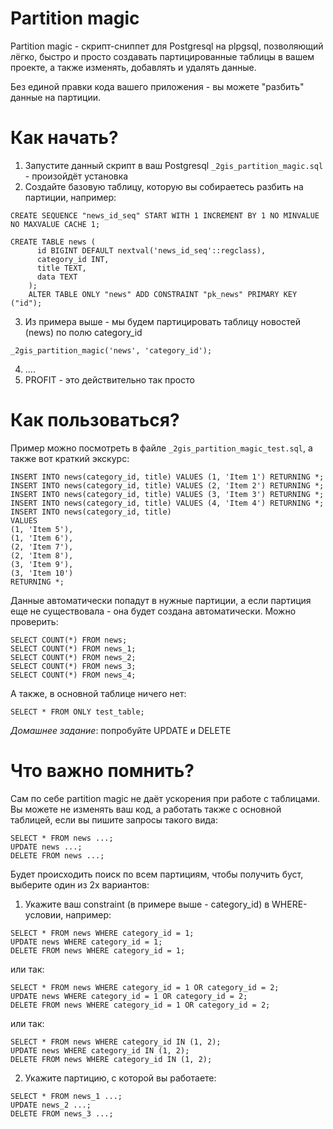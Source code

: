 Partition magic
===============

Partition magic - скрипт-сниппет для Postgresql на plpgsql, позволяющий лёгко, быстро и просто создавать партицированные таблицы в вашем проекте, а также изменять, добавлять и удалять данные.

Без единой правки кода вашего приложения - вы можете "разбить" данные на партиции.

Как начать?
===========

1. Запустите данный скрипт в ваш Postgresql ```_2gis_partition_magic.sql``` - произойдёт установка
2. Создайте базовую таблицу, которую вы собираетесь разбить на партиции, например:
```
CREATE SEQUENCE "news_id_seq" START WITH 1 INCREMENT BY 1 NO MINVALUE NO MAXVALUE CACHE 1;

CREATE TABLE news (
	  id BIGINT DEFAULT nextval('news_id_seq'::regclass),
	  category_id INT,
	  title TEXT,
	  data TEXT
	);
	ALTER TABLE ONLY "news" ADD CONSTRAINT "pk_news" PRIMARY KEY ("id");
```
3. Из примера выше - мы будем партицировать таблицу новостей (news) по полю category_id
```
_2gis_partition_magic('news', 'category_id');
```
4. ....
5. PROFIT - это действительно так просто

Как пользоваться?
=================
Пример можно посмотреть в файле ```_2gis_partition_magic_test.sql```, а также вот краткий экскурс:

```
INSERT INTO news(category_id, title) VALUES (1, 'Item 1') RETURNING *;
INSERT INTO news(category_id, title) VALUES (2, 'Item 2') RETURNING *;
INSERT INTO news(category_id, title) VALUES (3, 'Item 3') RETURNING *;
INSERT INTO news(category_id, title) VALUES (4, 'Item 4') RETURNING *;
INSERT INTO news(category_id, title)
VALUES
(1, 'Item 5'),
(1, 'Item 6'),
(2, 'Item 7'),
(2, 'Item 8'),
(3, 'Item 9'),
(3, 'Item 10')
RETURNING *;
```

Данные автоматически попадут в нужные партиции, а если партиция еще не существовала - она будет создана автоматически. Можно проверить:
```
SELECT COUNT(*) FROM news;
SELECT COUNT(*) FROM news_1;
SELECT COUNT(*) FROM news_2;
SELECT COUNT(*) FROM news_3;
SELECT COUNT(*) FROM news_4;
```

А также, в основной таблице ничего нет:
```
SELECT * FROM ONLY test_table;
```

*Домашнее задание*: попробуйте UPDATE и DELETE

Что важно помнить?
==================

Сам по себе partition magic не даёт ускорения при работе с таблицами. Вы можете не изменять ваш код, а работать также с основной таблицей, если вы пишите запросы такого вида:
```
SELECT * FROM news ...;
UPDATE news ...;
DELETE FROM news ...;
```

Будет происходить поиск по всем партициям, чтобы получить буст, выберите один из 2х вариантов:
1. Укажите ваш constraint (в примере выше - category_id) в WHERE-условии, например:
```
SELECT * FROM news WHERE category_id = 1;
UPDATE news WHERE category_id = 1;
DELETE FROM news WHERE category_id = 1;
```
или так:
```
SELECT * FROM news WHERE category_id = 1 OR category_id = 2;
UPDATE news WHERE category_id = 1 OR category_id = 2;
DELETE FROM news WHERE category_id = 1 OR category_id = 2;
```
или так:
```
SELECT * FROM news WHERE category_id IN (1, 2);
UPDATE news WHERE category_id IN (1, 2);
DELETE FROM news WHERE category_id IN (1, 2);
```
2. Укажите партицию, с которой вы работаете:
```
SELECT * FROM news_1 ...;
UPDATE news_2 ...;
DELETE FROM news_3 ...;
```
